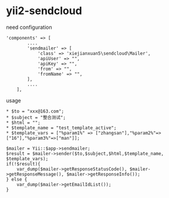 # yii2-sendcloud

need configuration

	'components' => [
	        ....
	        'sendmailer' => [
	            'class' => 'xiejianxuan5\sendcloud\Mailer',
	            'apiUser' => "",
	            'apiKey' => "",
	            'from' => "",
	            'fromName' => "",
	        ],
        	....
    	],


usage

	* $to = "xxx@163.com";
	* $subject = "整合测试";
	* $html = "";
	* $template_name = "test_template_active";
	* $template_vars = ["%param1%" => ["zhangsan"],"%param2%"=>["16"],"%param3%"=>["man"]];

    $mailer = Yii::$app->sendmailer;
    $result = $mailer->sender($to,$subject,$html,$template_name, $template_vars);
    if(!$result){
    	var_dump($mailer->getResponseStatusCode(), $mailer->getResponseMessage(), $mailer->getResponseInfo());
    } else {
    	var_dump($mailer->getEmailIdList());
    }
